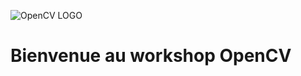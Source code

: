 ![OpenCV LOGO](https://cdn.analyticsvidhya.com/wp-content/uploads/2021/07/88112cattura-1.jpg)

# Bienvenue au workshop OpenCV
